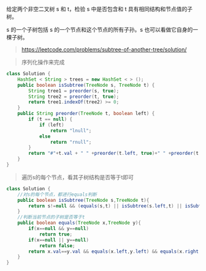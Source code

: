 给定两个非空二叉树 s 和 t，检验 s 中是否包含和 t 具有相同结构和节点值的子树。

s 的一个子树包括 s 的一个节点和这个节点的所有子孙。s 也可以看做它自身的一棵子树。

>https://leetcode.com/problems/subtree-of-another-tree/solution/

>序列化操作来完成
```java
class Solution {
    HashSet < String > trees = new HashSet < > ();
    public boolean isSubtree(TreeNode s, TreeNode t) {
        String tree1 = preorder(s, true);
        String tree2 = preorder(t, true);
        return tree1.indexOf(tree2) >= 0;
    }
    public String preorder(TreeNode t, boolean left) {
        if (t == null) {
            if (left)
                return "lnull";
            else
                return "rnull";
        }
        return "#"+t.val + " " +preorder(t.left, true)+" " +preorder(t.right, false);
    }
}
```
>遍历s的每个节点，看其子树结构是否等于t即可
```java
class Solution {
    //对s的每个节点，都进行equals判断
    public boolean isSubtree(TreeNode s,TreeNode t){
        return s!=null && (equals(s,t) || isSubtree(s.left,t) || isSubtree(s.right,t));
    }
    //判断当前节点的子树是否等于t
    public boolean equals(TreeNode x,TreeNode y){
        if(x==null && y==null)
            return true;
        if(x==null || y==null)
            return false;
        return x.val==y.val && equals(x.left,y.left) && equals(x.right,y.right);
    }
}
```
